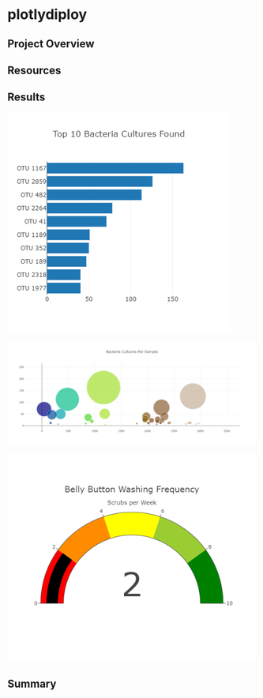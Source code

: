 # plotlydiploy

## Project Overview

## Resources

## Results

![bar_chart](Resources/horizontal_bar_chart.png)


![bubble_chart](Resources/bubble_chart.png)

![gauge](Resources/gauge.png)

## Summary